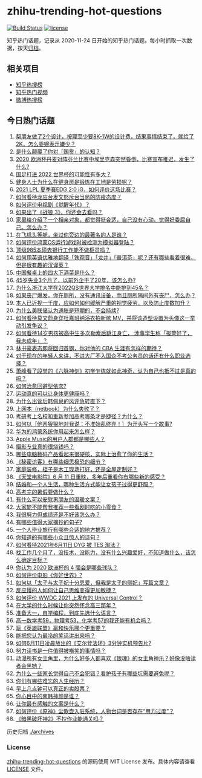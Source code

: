 # zhihu-trending-hot-questions

[![Build Status](https://github.com/justjavac/zhihu-trending-hot-questions/workflows/ci/badge.svg?branch=master)](https://github.com/justjavac/zhihu-trending-hot-questions/actions)
[![license](https://img.shields.io/github/license/justjavac/zhihu-trending-hot-questions)](https://github.com/justjavac/zhihu-trending-hot-questions/blob/master/LICENSE)

知乎热门话题，记录从 2020-11-24 日开始的知乎热门话题。每小时抓取一次数据，按天[归档](./archives)。

## 相关项目

- [知乎热搜榜](https://github.com/justjavac/zhihu-trending-top-search)
- [知乎热门视频](https://github.com/justjavac/zhihu-trending-hot-video)
- [微博热搜榜](https://github.com/justjavac/weibo-trending-hot-search)

## 今日热门话题

<!-- BEGIN -->
<!-- 最后更新时间 Sun Jun 13 2021 02:01:55 GMT+0800 (China Standard Time) -->

1. [帮朋友做了2个设计，按理至少要8K-1W的设计费，结果事情结束了，就给了2K，怎么委婉表示嫌少？](https://www.zhihu.com/question/463290636)
2. [是什么颠覆了你对「国货」的认知？](https://www.zhihu.com/question/393795608)
3. [2020
   欧洲杯丹麦对阵芬兰比赛中埃里克森突然昏倒，比赛宣布推迟，发生了什么?](https://www.zhihu.com/question/464718978)
4. [国足打进 2022 世界杯的可能性有多大？](https://www.zhihu.com/question/461141381)
5. [健身人士为什么在健身房是锻炼在工地是劳损呢？](https://www.zhihu.com/question/464396509)
6. [2021 LPL 夏季赛EDG 2:0 iG，如何评价这场比赛？](https://www.zhihu.com/question/464667070)
7. [如何看待龙应台发文怒斥台当局的防疫态度？](https://www.zhihu.com/question/464654838)
8. [如何评价电视剧《觉醒年代》？](https://www.zhihu.com/question/392105758)
9. [如果出了《战狼 3》，你还会去看吗？](https://www.zhihu.com/question/397047057)
10. [家里给介绍了一个相亲对象，都觉得挺合适，自己没有心动，觉得好委屈自己。怎么办？](https://www.zhihu.com/question/447849056)
11. [在飞机头等舱，坐过你旁边的最著名的人是谁？](https://www.zhihu.com/question/359274010)
12. [如何评价鸿蒙OS运行游戏时被检测为模拟器登陆？](https://www.zhihu.com/question/459489830)
13. [顶级985本硕去银行工作能不做柜员吗？](https://www.zhihu.com/question/424570443)
14. [如何用英语优雅地翻译「铁观音」「龙井」「普洱茶」呢？还有哪些看着很难，但是很有趣的汉译英？](https://www.zhihu.com/question/464627996)
15. [中国餐桌上的四大下酒菜是什么？](https://www.zhihu.com/question/462205949)
16. [45岁失业3个月了，以前外企干了20年，该怎么办?](https://www.zhihu.com/question/453104891)
17. [为什么浙江大学在2022QS世界大学排名中能排到45名？](https://www.zhihu.com/question/464178214)
18. [如果丧尸爆发，你在厕所，没有通讯设备，而且厕所隔间外有丧尸，怎么办？](https://www.zhihu.com/question/432520725)
19. [本人已近视一千度，应如何如何缓解严重的视觉疲劳，以及防止度数加升？](https://www.zhihu.com/question/450542654)
20. [为什么美联储认为通胀是短期的，不会持续?](https://www.zhihu.com/question/461935081)
21. [如何看待莫文蔚身穿杜嘉班纳浴衣拍新歌
    MV，并将该造型设置为头像这一举动引发争议？](https://www.zhihu.com/question/464608586)
22. [如何看待14岁男孩被高中生多次勒索后跳江身亡，
    涉事学生称「报警好了，我未成年」？](https://www.zhihu.com/question/464277122)
23. [林书豪表态即将回归首钢，你对他的 CBA 生涯有怎样的期待？](https://www.zhihu.com/question/464586085)
24. [对于现在的年轻人来讲，不进大厂不入国企不考公务员的话还有什么职业选择？](https://www.zhihu.com/question/454832676)
25. [萧峰看了段誉的《六脉神剑》初学乍练就如此神奇，认为自己也抵不过是真的吗？](https://www.zhihu.com/question/458188685)
26. [如何治愈回避型依恋?](https://www.zhihu.com/question/318959311)
27. [运动真的可以让身体更健康吗？](https://www.zhihu.com/question/453841541)
28. [为什么出营后韩佩泉的风评急转直下？](https://www.zhihu.com/question/464027254)
29. [上网本（netbook）为什么失败了？](https://www.zhihu.com/question/455119734)
30. [考研考上名校和重新参加高考哪条才是捷径？为什么？](https://www.zhihu.com/question/462328775)
31. [如何以［他恶狠狠地对我说：不准始乱终弃！］为开头写一个故事?](https://www.zhihu.com/question/458410036)
32. [华为的鸿蒙系统你用起来怎么样？](https://www.zhihu.com/question/459846239)
33. [Apple Music的用户人群都是哪些人？](https://www.zhihu.com/question/463554140)
34. [摄影专业真的很烧钱吗？](https://www.zhihu.com/question/447180090)
35. [哪些电脑数码产品看起来很硬核，实际上治愈了你的生活？](https://www.zhihu.com/question/464339007)
36. [《秘密访客》有哪些细思极恐的细节？](https://www.zhihu.com/question/457256716)
37. [家庭装修，柜子是木工现场打好，还是全屋定制好？](https://www.zhihu.com/question/443774230)
38. [《天堂电影院》6 月 11 日重映，多年后重看你有哪些新的感受？](https://www.zhihu.com/question/464176183)
39. [结婚和一个人生活，哪种生活方式能让女孩子过得更舒服？](https://www.zhihu.com/question/463972621)
40. [高考完的暑假要做什么？](https://www.zhihu.com/question/389477306)
41. [有什么可以安慰男朋友的温暖文案？](https://www.zhihu.com/question/451064358)
42. [大家能不能帮我推荐一些看剧时吃的小零食？](https://www.zhihu.com/question/447079667)
43. [我很努力但成绩还是不好该怎么办？](https://www.zhihu.com/question/457443941)
44. [有哪些值得大家摘抄的句子?](https://www.zhihu.com/question/432298917)
45. [一个人毕业旅行有哪些合适的地方推荐？](https://www.zhihu.com/question/462789810)
46. [你知道的有哪些小众且惊人的诗句？](https://www.zhihu.com/question/459403103)
47. [如何看待2021年6月11日 DYG 被 TES 淘汰？](https://www.zhihu.com/question/464548241)
48. [找工作几个月了，没技术，没能力，没有什么兴趣爱好，不知道做什么，该怎么确定目标？](https://www.zhihu.com/question/52398927)
49. [你认为 2020 欧洲杯的 4 强会是哪些球队？](https://www.zhihu.com/question/406108920)
50. [如何评价电影《你好世界》?](https://www.zhihu.com/question/392101389)
51. [如何以「太子与太子妃十分恩爱，但我是太子的侧妃」写篇文章？](https://www.zhihu.com/question/443793653)
52. [反应慢的人如何让自己思维变得更加敏捷？](https://www.zhihu.com/question/23969437)
53. [如何评价 WWDC 2021 上发布的 Universal
    Control？](https://www.zhihu.com/question/463794608)
54. [在大学的什么时候让你突然怀念高三那年？](https://www.zhihu.com/question/460846707)
55. [准备大一，自学编程，到底先选什么语言？](https://www.zhihu.com/question/464168441)
56. [高一数学考59，物理考53，化学考57的我还能有机会吗？](https://www.zhihu.com/question/428324452)
57. [玩《英雄联盟》赢和快乐哪个更重要？](https://www.zhihu.com/question/463555989)
58. [能把您认为最冷的笑话讲出来吗？](https://www.zhihu.com/question/447799067)
59. [如何6月11日凌晨放出的《艾尔登法环》3分钟实机预告片?](https://www.zhihu.com/question/464390726)
60. [努力读书是一件值得被嘲笑的事情吗？](https://www.zhihu.com/question/463780015)
61. [动漫所有女主角里，为什么好多人都喜欢《银魂》的女主角神乐？好像没啥读者会黑她？](https://www.zhihu.com/question/389776955)
62. [为什么一些家长觉得自己不会犯错？看护孩子有哪些坑需要避免呢？](https://www.zhihu.com/question/464336498)
63. [你们有哪些难忘的人生经历？](https://www.zhihu.com/question/28780467)
64. [早上几点钟可以真正的卖股票？](https://www.zhihu.com/question/448205360)
65. [你心目中的南韩神颜是谁？](https://www.zhihu.com/question/393504339)
66. [让你最有感触的文案是什么？](https://www.zhihu.com/question/455211006)
67. [如何评价《原神》尘歌壶入驻系统，人物台词是否存在“用力过度”？](https://www.zhihu.com/question/464067466)
68. [《暗黑破坏神2》不抄作业能通关吗？](https://www.zhihu.com/question/458721304)

<!-- END -->

历史归档 [./archives](./archives)

### License

[zhihu-trending-hot-questions](https://github.com/justjavac/zhihu-trending-hot-questions)
的源码使用 MIT License 发布。具体内容请查看 [LICENSE](./LICENSE) 文件。
